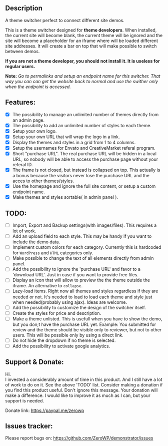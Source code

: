 ## Description

A theme switcher perfect to connect different site demos.

This is a theme switcher designed for **theme developers**. When installed, the current site will become blank, the current theme will be ignored and the site will become a placeholder for an iframe where will be loaded different site addresses. 
It will create a bar on top that will make possible to switch between demos.

**If you are not a theme developer, you should not install it. It is useless for regular users.**

**Note:** *Go to permalinks and setup an endpoint name for this switcher. That way you can can get the website back to normal and use the swither only when the endpoint is accessed.*

## Features: 

- [x] The possibility to manage an unlimited number of themes directly from an admin page.
- [x] The possibility to add an unlimited number of styles to each theme.
- [x] Setup your own logo.
- [x] Setup your own URL that will wrap the logo in a link.
- [x] Display the themes and styles in a grid from 1 to 4 columns.
- [x] Setup the usernames for Envato and CreativeMarket referal program.
- [x] Short "purchase URL". The real purchase URL will be hidden in a local URL, so nobody will be able to access the purchase page without your referal ID.
- [x] The frame is not closed, but instead is collapsed on top. This actually is a bonus because the visitors never lose the purchase URL and the acces to other themes/styles.
- [x] Use the homepage and ignore the full site content, or setup a custom endpoint name.
- [x] Make themes and styles sortable( in admin panel ).

## TODO:

- [ ] Import, Export and Backup settings(with images/files). This requires a lot of work.
- [ ] Add an upload field to each style. This may be handy if you want to include the demo data.
- [ ] Implement custom colors for each category. Currently this is hardcoded for `WordPress` and `HTML` categories only.
- [ ] Make possible to change the text of all elements directly from admin panel.
- [ ] Add the possibility to ignore the 'purchase URL' and favor to a 'download URL'. Just in case if you want to provide free files.
- [ ] Display an icon that will allow to preview the the theme outside the iframe. An alternative to `collapse`.
- [ ] Lazy-load items. Right now all themes and styles regardless if they are needed or not. It's needed to load to load each theme and style just when needed(probably using ajax). Ideas are welcome.
- [ ] Add the possibility to customize the design of the switcher itself.
- [ ] Create the styles for price and description.
- [ ] Make a theme unlisted. This is usefull when you have to show the demo, but you don;t have the purchase URL yet. Example: You submitted for review and the theme should be visible only to reviewer, but not to other users. This will be possible only by using a direct link.
- [ ] Do not hide the dropdown if no theme is selected.
- [ ] Add the possibility to activate google analytics.

## Support & Donate: 

Hi.<br>
I invested a considerably amount of time in this product. And I still have a lot of work to do on it. See the above 'TODO' list.
Consider making a donation if you find this product useful. Don't ignore this message. Your donation will make a difference.
I would like to improve it as much as I can, but your support is needed.

Donate link: https://paypal.me/zerowp

## Issues tracker:
Please report bugs on: https://github.com/ZeroWP/demonstrator/issues
